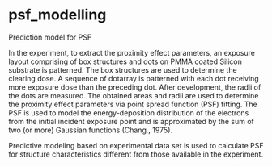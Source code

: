 # psf_modelling
Prediction model for PSF

In the experiment, to extract the proximity effect parameters, an exposure layout comprising of box structures and dots on PMMA coated Silicon substrate is patterned. The box structures are used to determine the clearing dose. A sequence of dotarray is patterned with each dot receiving more exposure dose than the preceding dot. After development, the radii of the dots are measured. The obtained areas and radii are used to determine the proximity effect parameters via point spread function (PSF) fitting. The PSF is used to model the energy-deposition distribution of the electrons from the initial incident exposure point and is approximated by the sum of two (or more) Gaussian functions (Chang., 1975). 

Predictive modeling based on experimental data set is used to calculate PSF for structure characteristics different from those available in the experiment.
